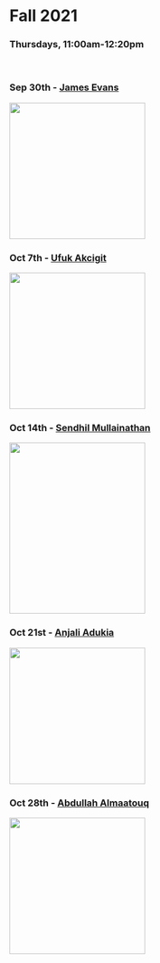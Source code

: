 # Fall 2021
### Thursdays, 11:00am-12:20pm

<br>

### Sep 30th - [James Evans](https://github.com/uchicago-computation-workshop/Fall2021/tree/master/fall2021mixer)

<div><img src="https://macss.uchicago.edu/sites/macss.uchicago.edu/files/styles/columnwidth-wider/public/uploads/images/JamesEvans_0.jpg?itok=wYsSKKDu" width="240" height="240"></div>

### Oct 7th - [Ufuk Akcigit](https://github.com/uchicago-computation-workshop/Fall2021/tree/master/10-07_Akcigit)

<div><img src="https://economics.uchicago.edu/sites/economics.uchicago.edu/files/styles/columnwidth-wider/public/uploads/images/akcigit-ufuk-2018.png?itok=BdU9Py8Y" width="240" height="240"></div>

### Oct 14th - [Sendhil Mullainathan](https://github.com/uchicago-computation-workshop/Fall2021/tree/master/10-14_Mullainathan)

<div><img src="https://www.chicagobooth.edu/-/media/project/chicago-booth/faculty-and-insights/faculty/sendhil-mullainathan/chicago-booth-mullainathan-sendhil.jpg?cx=0.51&cy=0.32&cw=749&ch=940&hash=6EF102A9D488FD2E53535E080FDFA9AB" width="240" height="301"></div>

### Oct 21st - [Anjali Adukia](https://github.com/uchicago-computation-workshop/Fall2021/tree/master/10-21_Adukia)

<div><img src="https://harris.uchicago.edu/files/styles/square/public/2018-11/adukia.jpg?itok=ts1yK6LA" width="240" height="240"></div>

### Oct 28th - [Abdullah Almaatouq](https://github.com/uchicago-computation-workshop/Fall2021/tree/master/10-28_Almaatouq)

<div><img src="https://images.squarespace-cdn.com/content/v1/57c1db34579fb31c1f913930/1632796121716-GQAOVJPG8RXIVY46IMHQ/headshot2.png?format=1500w" width="240" height="240"></div>















